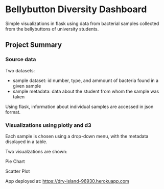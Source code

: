 # Bellybutton Diversity Dashboard

Simple visualizations in flask using data from bacterial samples collected from the bellybuttons of university students.

## Project Summary

### Source data

Two datasets:
* sample dataset: id number, type, and ammount of bacteria found in a given sample
* sample metadata: data about the student from whom the sample was taken

Using flask, information about individual samples are accessed in json format.

### Visualizations using plotly and d3

Each sample is chosen using a drop-down menu, with the metadata displayed in a table.

Two visualzations are shown:

Pie Chart

Scatter Plot

App deployed at:
https://dry-island-96930.herokuapp.com


